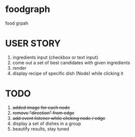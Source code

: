 foodgraph
=========

food grpah

USER STORY
====
1. ingredients input (checkbox or text input)
2. come out a set of best candidates with given ingredients
3. render
4. display recipe of specific dish (Node) while clicking it

TODO
====
1. <del>added image for each node</del>
2. <del>remove "direction" from edge</del>
3. <del>add event listener while clicking node / edge</del>
4. display a set of dishes in a group
5. beautify results, stay tuned
